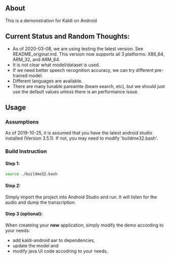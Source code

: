 ## About

This is a demonstration for Kaldi on Android

## Current Status and Random Thoughts:

 - As of 2020-03-08, we are using testing the latest version.  See
   README_original.md.  This version now supports all 3 platforms:
   X86_64, ARM_32, and ARM_64.
 - It is not clear what model/dataset is used.
 - If we need better speech recognition accuracy, we can try different
   pre-trained model.
 - Different languages are available.
 - There are many tunable pareamte (beam search, etc), but we should
   just use the default values unless there is an performance issue.


## Usage


### Assumptions

As of 2019-10-25, it is assumed that you have the latest android
studio installed (Version 3.5.1).  If not, you may need to modify
'buildme32.bash'.

### Build Instruction

#### Step 1:
```bash
source ./buildme32.bash
```

#### Step 2:

Simply import the project into Android Studio and run. It will listen
for the audio and dump the transcription.

#### Step 3 (optional):
When createing your **new** application, simply modify the demo
according to your needs:

 - add kaldi-android aar to dependencies,
 - update the model and 
 - modify java UI code accodring to your needs.


